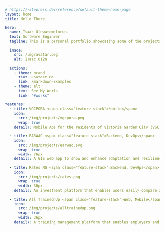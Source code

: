 ```yaml
---
# https://vitepress.dev/reference/default-theme-home-page
layout: home
title: Hello There

hero:
  name: Isaac Oluwatemilorun.
  text: Software Engineer
  tagline: This is a personal portfolio showcasing some of the projects I've worked on and a knowledge base containing notes on experimentations, discoveries (both technical and non-technical) and work flows of achieving tasks.

  image:
    src: /img/avatar.png
    alt: Isaac O12n

  actions:
    - theme: brand
      text: Contact Me
      link: /markdown-examples
    - theme: alt
      text: See My Works
      link: "#works"

features:
  - title: VGCPORA <span class="feature-stack">Mobile</span>
    icon:
      src: /img/projects/vgcpora.png
      wrap: true
    details: Mobile App for the residents of Victoria Garden City (VGC) to manage visitor check-ins, enhance security and simplify bills payments.

  - title: EARWAC <span class="feature-stack">Backend, DevOps</span>
    icon:
      src: /img/projects/earwac.svg
      wrap: true
      width: 36px
    details: A GIS web app to show and enhance adaptation and resilience against coastal multi-hazards along the West African coast—Senegal to Cameroon.

  - title: Rates NG <span class="feature-stack">Backend, DevOps</span>
    icon:
      src: /img/projects/rates.png
      wrap: true
      width: 36px
    details: An investment platform that enables users easily compare and invest in a selected fixed income assets at any time.

  - title: All Trained Up <span class="feature-stack">Web, Mobile</span>
    icon:
      src: /img/projects/alltrainedup.png
      wrap: true
      width: 36px
    details: A training management platform that enables employers and employees handle all of their training needs conveniently.
---
```


<HomeSectionHeader title="Knowledge Base" subtitle="Learn. Document. Share." class="escape-padding" />

<HomeContent />

<style>
.escape-padding {
  margin: 0 -24px;
}
@media (min-width: 640px) {
  .escape-padding {
    margin: 0 -48px;
  }
}
@media (min-width: 960px) {
  .escape-padding {
    padding: 0 -64px;
  }
}
</style>
